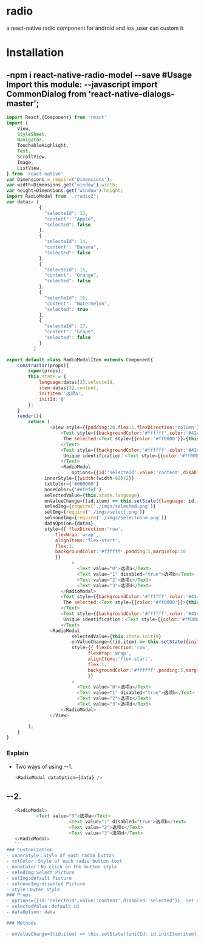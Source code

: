 # radio
a react-native radio component for android and ios ,user can custom it 
# Installation
-npm i react-native-radio-model --save
#Usage
Import this module:
--javascript
import CommonDialog from 'react-native-dialogs-master';
--
```javascript
import React,{Component} from 'react'
import {
	View,
	StyleSheet,
	Navigator,
	TouchableHighlight,
	Text,
	ScrollView,
	Image,
	ListView,
} from 'react-native'
var Dimensions = require('Dimensions');
var width=Dimensions.get('window').width;
var height=Dimensions.get('window').height;
import RadioModal from './radio2';
var datas= [
            {
              "selecteId": 13,
              "content": "Apple",
              "selected": false
            },
            {
              "selecteId": 14,
              "content": "Banana",
              "selected": false
            },
            {
              "selecteId": 15,
              "content": "Orange",
              "selected": false
            },
            {
              "selecteId": 16,
              "content": "Watermelon",
              "selected": true
            },
            {
              "selecteId": 17,
              "content": "Grape",
              "selected": false
            }
          ]	  

export default class RadioModalItem extends Component{
	constructor(props){
		super(props);
		this.state = {
            language:datas[3].selecteId,
			item:datas[3].content,
			initItem:'选项a',
			initId:'0'
        };
	}
	render(){
		return (
				<View style={{padding:20,flex:1,flexDirection:'column'}}>
				    <Text style={{backgroundColor:'#ffffff',color:'#414141',padding:5,}}>
				     The selected:<Text style={{color:'#ff0000'}}>{this.state.item}</Text>	 
				    </Text>	 
				    <Text style={{backgroundColor:'#ffffff',color:'#414141',padding:5,}}>	 
                     Unique identification：<Text style={{color:'#ff0000'}}>{this.state.language}</Text>
				    </Text>
				    <RadioModal
					    options={{id:'selecteId',value:'content',disabled:'selected'}}
              innerStyle={{width:(width-80)/2}}
              txtColor={'#000000'}
              noneColor={'#efefef'}
              selectedValue={this.state.language}
              onValueChange={(id,item) => this.setState({language: id,item:item})}
              seledImg={require('./imgs/selected.png')}
              selImg={require('./imgs/select.png')}
              selnoneImg={require('./imgs/selectnone.png')}
              dataOption={datas}
              style={{ flexDirection:'row',
                  flexWrap:'wrap',
                  alignItems:'flex-start',
                  flex:1,
                  backgroundColor:'#ffffff',padding:5,marginTop:10
                  }} 
						>
						  <Text value="0">选项a</Text>
						  <Text value="1" disabled="true">选项b</Text>
						  <Text value="2">选项c</Text>
						  <Text value="3">选项d</Text>
					</RadioModal>
					<Text style={{backgroundColor:'#ffffff',color:'#414141',padding:5,}}>
				     The selected:<Text style={{color:'#ff0000'}}>{this.state.initItem}</Text>	 
				    </Text>	 
				    <Text style={{backgroundColor:'#ffffff',color:'#414141',padding:5,}}>	 
                     Unique identification：<Text style={{color:'#ff0000'}}>{this.state.initId}</Text>
				    </Text>
		        <RadioModal
						selectedValue={this.state.initId}
						onValueChange={(id,item) => this.setState({initId: id,initItem:item})}
						style={{ flexDirection:'row',
							  flexWrap:'wrap',
							  alignItems:'flex-start',
							  flex:1,
							  backgroundColor:'#ffffff',padding:5,marginTop:10
							  }} 
						>
						  <Text value="0">选项a</Text>
						  <Text value="1" disabled="true">选项b</Text>
						  <Text value="2">选项c</Text>
						  <Text value="3">选项d</Text>
					</RadioModal>
				</View>

		);
	}
}
```
### Explain
- Two ways of using
 --1.
   ```javascript
   <RadioModal dataOption={data} />
    ```
 --2. 
   --
   ```javascript
      <RadioModal>
              <Text value="0">选项a</Text>
						  <Text value="1" disabled="true">选项b</Text>
						  <Text value="2">选项c</Text>
						  <Text value="3">选项d</Text>
      </RadioModal>
      ```
### Customization
- innerStyle：Style of each radio button
- txtColor：Style of each radio button text
- noneColor：No click on the button style
- seledImg:Select Picture
- selImg:default Picture
- selnoneImg:disabled Picture
- style：Outer style
### Props 
- options={{id:'selecteId',value:'content',disabled:'selected'}}  Set corresponding name
- selectedValue：default id
- dataOption: data

### Methods

- onValueChange={(id,item) => this.setState({initId: id,initItem:item})}  //return id(Unique identification) item（Text content）
